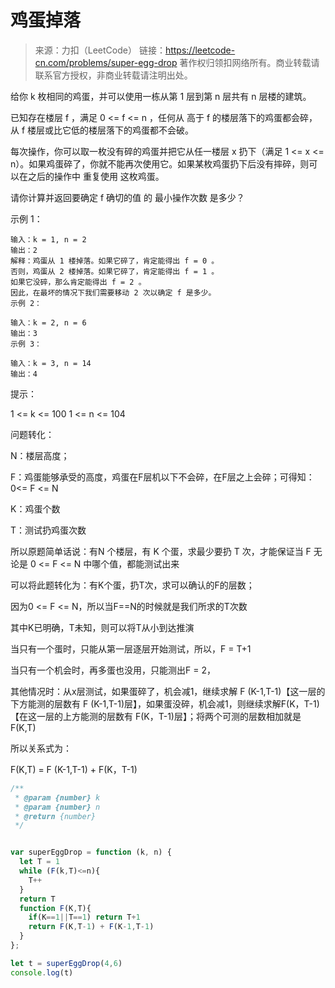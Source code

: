 # 鸡蛋掉落

> 来源：力扣（LeetCode）
> 链接：https://leetcode-cn.com/problems/super-egg-drop
> 著作权归领扣网络所有。商业转载请联系官方授权，非商业转载请注明出处。

给你 k 枚相同的鸡蛋，并可以使用一栋从第 1 层到第 n 层共有 n 层楼的建筑。

已知存在楼层 f ，满足 0 <= f <= n ，任何从 高于 f 的楼层落下的鸡蛋都会碎，从 f 楼层或比它低的楼层落下的鸡蛋都不会破。

每次操作，你可以取一枚没有碎的鸡蛋并把它从任一楼层 x 扔下（满足 1 <= x <= n）。如果鸡蛋碎了，你就不能再次使用它。如果某枚鸡蛋扔下后没有摔碎，则可以在之后的操作中 重复使用 这枚鸡蛋。

请你计算并返回要确定 f 确切的值 的 最小操作次数 是多少？


示例 1：

```
输入：k = 1, n = 2
输出：2
解释：鸡蛋从 1 楼掉落。如果它碎了，肯定能得出 f = 0 。 
否则，鸡蛋从 2 楼掉落。如果它碎了，肯定能得出 f = 1 。 
如果它没碎，那么肯定能得出 f = 2 。 
因此，在最坏的情况下我们需要移动 2 次以确定 f 是多少。 
示例 2：
```



```
输入：k = 2, n = 6
输出：3
示例 3：
```

```
输入：k = 3, n = 14
输出：4
```


提示：

1 <= k <= 100
1 <= n <= 104



问题转化：

N：楼层高度；

F：鸡蛋能够承受的高度，鸡蛋在F层机以下不会碎，在F层之上会碎；可得知：0<= F <= N

K：鸡蛋个数

T：测试扔鸡蛋次数

所以原题简单话说：有N 个楼层，有 K 个蛋，求最少要扔 T 次，才能保证当 F 无论是 0 <= F <= N 中哪个值，都能测试出来

可以将此题转化为：有K个蛋，扔T次，求可以确认的F的层数；

因为0 <= F <= N，所以当F==N的时候就是我们所求的T次数



其中K已明确，T未知，则可以将T从小到达推演

当只有一个蛋时，只能从第一层逐层开始测试，所以，F = T+1

当只有一个机会时，再多蛋也没用，只能测出F = 2，

其他情况时：从x层测试，如果蛋碎了，机会减1，继续求解  F (K-1,T-1)【这一层的下方能测的层数有 F (K-1,T-1)层】，如果蛋没碎，机会减1，则继续求解F(K，T-1)【在这一层的上方能测的层数有 F(K，T-1)层】；将两个可测的层数相加就是  F(K,T) 

所以关系式为：

F(K,T) = F (K-1,T-1) + F(K，T-1)



```js
/**
 * @param {number} k
 * @param {number} n
 * @return {number}
 */


var superEggDrop = function (k, n) {
  let T = 1
  while (F(k,T)<=n){
    T++
  }
  return T
  function F(K,T){
    if(K==1||T==1) return T+1
    return F(K,T-1) + F(K-1,T-1)
  }
};

let t = superEggDrop(4,6)
console.log(t)
```





